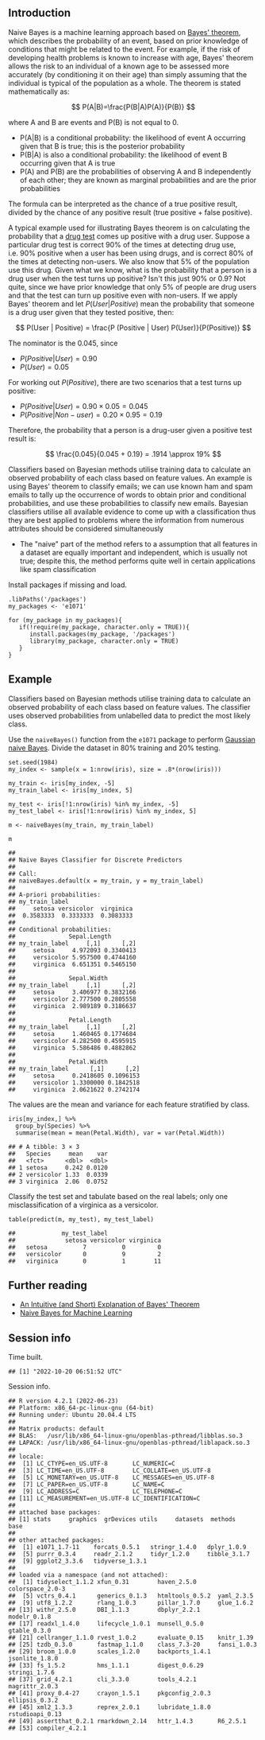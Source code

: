 Introduction
------------

Naive Bayes is a machine learning approach based on [Bayes'
theorem](https://en.wikipedia.org/wiki/Bayes%27_theorem), which
describes the probability of an event, based on prior knowledge of
conditions that might be related to the event. For example, if the risk
of developing health problems is known to increase with age, Bayes'
theorem allows the risk to an individual of a known age to be assessed
more accurately (by conditioning it on their age) than simply assuming
that the individual is typical of the population as a whole. The theorem
is stated mathematically as:

$$ P(A|B)=\frac{P(B|A)P(A)}{P(B)} $$

where A and B are events and P(B) is not equal to 0.

-   P(A\|B) is a conditional probability: the likelihood of event A
    occurring given that B is true; this is the posterior probability
-   P(B\|A) is also a conditional probability: the likelihood of event B
    occurring given that A is true
-   P(A) and P(B) are the probabilities of observing A and B
    independently of each other; they are known as marginal
    probabilities and are the prior probabilities

The formula can be interpreted as the chance of a true positive result,
divided by the chance of any positive result (true positive + false
positive).

A typical example used for illustrating Bayes theorem is on calculating
the probability that a [drug
test](https://en.wikipedia.org/wiki/Bayes%27_theorem#Drug_testing) comes
up positive with a drug user. Suppose a particular drug test is correct
90% of the times at detecting drug use, i.e. 90% positive when a user
has been using drugs, and is correct 80% of the times at detecting
non-users. We also know that 5% of the population use this drug. Given
what we know, what is the probability that a person is a drug user when
the test turns up positive? Isn't this just 90% or 0.9? Not quite, since
we have prior knowledge that only 5% of people are drug users and that
the test can turn up positive even with non-users. If we apply Bayes'
theorem and let $P(User|Positive)$ mean the probability that someone is
a drug user given that they tested positive, then:

$$ P(User | Positive) = \frac{P (Positive | User) P(User)}{P(Positive)} $$

The nominator is the $0.045$, since

-   $P(Positive|User) = 0.90$
-   $P(User) = 0.05$

For working out $P(Positive)$, there are two scenarios that a test turns
up positive:

-   $P(Positive|User) = 0.90 \times 0.05 = 0.045$
-   $P(Positive|Non-user) = 0.20 \times 0.95 = 0.19$

Therefore, the probability that a person is a drug-user given a positive
test result is:

$$ \frac{0.045}{0.045 + 0.19} = .1914 \approx 19% $$

Classifiers based on Bayesian methods utilise training data to calculate
an observed probability of each class based on feature values. An
example is using Bayes' theorem to classify emails; we can use known ham
and spam emails to tally up the occurrence of words to obtain prior and
conditional probabilities, and use these probabilities to classify new
emails. Bayesian classifiers utilise all available evidence to come up
with a classification thus they are best applied to problems where the
information from numerous attributes should be considered simultaneously

-   The "naive" part of the method refers to a assumption that all
    features in a dataset are equally important and independent, which
    is usually not true; despite this, the method performs quite well in
    certain applications like spam classification

Install packages if missing and load.

``` {.r}
.libPaths('/packages')
my_packages <- 'e1071'

for (my_package in my_packages){
   if(!require(my_package, character.only = TRUE)){
      install.packages(my_package, '/packages')
      library(my_package, character.only = TRUE)
   }
}
```

Example
-------

Classifiers based on Bayesian methods utilise training data to calculate
an observed probability of each class based on feature values. The
classifier uses observed probabilities from unlabelled data to predict
the most likely class.

Use the `naiveBayes()` function from the `e1071` package to perform
[Gaussian naive
Bayes](https://en.wikipedia.org/wiki/Naive_Bayes_classifier#Gaussian_naive_Bayes).
Divide the dataset in 80% training and 20% testing.

``` {.r}
set.seed(1984)
my_index <- sample(x = 1:nrow(iris), size = .8*(nrow(iris)))

my_train <- iris[my_index, -5]
my_train_label <- iris[my_index, 5]

my_test <- iris[!1:nrow(iris) %in% my_index, -5]
my_test_label <- iris[!1:nrow(iris) %in% my_index, 5]

m <- naiveBayes(my_train, my_train_label)

m
```

    ## 
    ## Naive Bayes Classifier for Discrete Predictors
    ## 
    ## Call:
    ## naiveBayes.default(x = my_train, y = my_train_label)
    ## 
    ## A-priori probabilities:
    ## my_train_label
    ##     setosa versicolor  virginica 
    ##  0.3583333  0.3333333  0.3083333 
    ## 
    ## Conditional probabilities:
    ##               Sepal.Length
    ## my_train_label     [,1]      [,2]
    ##     setosa     4.972093 0.3340413
    ##     versicolor 5.957500 0.4744160
    ##     virginica  6.651351 0.5465150
    ## 
    ##               Sepal.Width
    ## my_train_label     [,1]      [,2]
    ##     setosa     3.406977 0.3832166
    ##     versicolor 2.777500 0.2805558
    ##     virginica  2.989189 0.3186637
    ## 
    ##               Petal.Length
    ## my_train_label     [,1]      [,2]
    ##     setosa     1.460465 0.1774684
    ##     versicolor 4.282500 0.4595915
    ##     virginica  5.586486 0.4882862
    ## 
    ##               Petal.Width
    ## my_train_label      [,1]      [,2]
    ##     setosa     0.2418605 0.1096153
    ##     versicolor 1.3300000 0.1842518
    ##     virginica  2.0621622 0.2742174

The values are the mean and variance for each feature stratified by
class.

``` {.r}
iris[my_index,] %>%
  group_by(Species) %>%
  summarise(mean = mean(Petal.Width), var = var(Petal.Width))
```

    ## # A tibble: 3 × 3
    ##   Species     mean    var
    ##   <fct>      <dbl>  <dbl>
    ## 1 setosa     0.242 0.0120
    ## 2 versicolor 1.33  0.0339
    ## 3 virginica  2.06  0.0752

Classify the test set and tabulate based on the real labels; only one
misclassification of a virginica as a versicolor.

``` {.r}
table(predict(m, my_test), my_test_label)
```

    ##             my_test_label
    ##              setosa versicolor virginica
    ##   setosa          7          0         0
    ##   versicolor      0          9         2
    ##   virginica       0          1        11

Further reading
---------------

-   [An Intuitive (and Short) Explanation of Bayes'
    Theorem](https://betterexplained.com/articles/an-intuitive-and-short-explanation-of-bayes-theorem/)
-   [Naive Bayes for Machine
    Learning](https://machinelearningmastery.com/naive-bayes-for-machine-learning/)

Session info
------------

Time built.

    ## [1] "2022-10-20 06:51:52 UTC"

Session info.

    ## R version 4.2.1 (2022-06-23)
    ## Platform: x86_64-pc-linux-gnu (64-bit)
    ## Running under: Ubuntu 20.04.4 LTS
    ## 
    ## Matrix products: default
    ## BLAS:   /usr/lib/x86_64-linux-gnu/openblas-pthread/libblas.so.3
    ## LAPACK: /usr/lib/x86_64-linux-gnu/openblas-pthread/liblapack.so.3
    ## 
    ## locale:
    ##  [1] LC_CTYPE=en_US.UTF-8       LC_NUMERIC=C              
    ##  [3] LC_TIME=en_US.UTF-8        LC_COLLATE=en_US.UTF-8    
    ##  [5] LC_MONETARY=en_US.UTF-8    LC_MESSAGES=en_US.UTF-8   
    ##  [7] LC_PAPER=en_US.UTF-8       LC_NAME=C                 
    ##  [9] LC_ADDRESS=C               LC_TELEPHONE=C            
    ## [11] LC_MEASUREMENT=en_US.UTF-8 LC_IDENTIFICATION=C       
    ## 
    ## attached base packages:
    ## [1] stats     graphics  grDevices utils     datasets  methods   base     
    ## 
    ## other attached packages:
    ##  [1] e1071_1.7-11    forcats_0.5.1   stringr_1.4.0   dplyr_1.0.9    
    ##  [5] purrr_0.3.4     readr_2.1.2     tidyr_1.2.0     tibble_3.1.7   
    ##  [9] ggplot2_3.3.6   tidyverse_1.3.1
    ## 
    ## loaded via a namespace (and not attached):
    ##  [1] tidyselect_1.1.2 xfun_0.31        haven_2.5.0      colorspace_2.0-3
    ##  [5] vctrs_0.4.1      generics_0.1.3   htmltools_0.5.2  yaml_2.3.5      
    ##  [9] utf8_1.2.2       rlang_1.0.3      pillar_1.7.0     glue_1.6.2      
    ## [13] withr_2.5.0      DBI_1.1.3        dbplyr_2.2.1     modelr_0.1.8    
    ## [17] readxl_1.4.0     lifecycle_1.0.1  munsell_0.5.0    gtable_0.3.0    
    ## [21] cellranger_1.1.0 rvest_1.0.2      evaluate_0.15    knitr_1.39      
    ## [25] tzdb_0.3.0       fastmap_1.1.0    class_7.3-20     fansi_1.0.3     
    ## [29] broom_1.0.0      scales_1.2.0     backports_1.4.1  jsonlite_1.8.0  
    ## [33] fs_1.5.2         hms_1.1.1        digest_0.6.29    stringi_1.7.6   
    ## [37] grid_4.2.1       cli_3.3.0        tools_4.2.1      magrittr_2.0.3  
    ## [41] proxy_0.4-27     crayon_1.5.1     pkgconfig_2.0.3  ellipsis_0.3.2  
    ## [45] xml2_1.3.3       reprex_2.0.1     lubridate_1.8.0  rstudioapi_0.13 
    ## [49] assertthat_0.2.1 rmarkdown_2.14   httr_1.4.3       R6_2.5.1        
    ## [53] compiler_4.2.1
